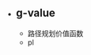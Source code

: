 
- ## g-value
	- 路径规划价值函数
	- pl
<!--stackedit_data:
eyJoaXN0b3J5IjpbLTY5ODU2NjgzNywxNDc1OTcyMTMyLC0yMD
g4NzQ2NjEyXX0=
-->